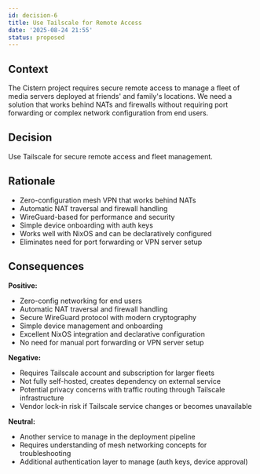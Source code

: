 ```yaml
---
id: decision-6
title: Use Tailscale for Remote Access
date: '2025-08-24 21:55'
status: proposed
---
```

## Context

The Cistern project requires secure remote access to manage a fleet of media servers deployed at friends' and family's locations. We need a solution that works behind NATs and firewalls without requiring port forwarding or complex network configuration from end users.

## Decision

Use Tailscale for secure remote access and fleet management.

## Rationale

- Zero-configuration mesh VPN that works behind NATs
- Automatic NAT traversal and firewall handling
- WireGuard-based for performance and security
- Simple device onboarding with auth keys
- Works well with NixOS and can be declaratively configured
- Eliminates need for port forwarding or VPN server setup

## Consequences

**Positive:**
- Zero-config networking for end users
- Automatic NAT traversal and firewall handling
- Secure WireGuard protocol with modern cryptography
- Simple device management and onboarding
- Excellent NixOS integration and declarative configuration
- No need for manual port forwarding or VPN server setup

**Negative:**
- Requires Tailscale account and subscription for larger fleets
- Not fully self-hosted, creates dependency on external service
- Potential privacy concerns with traffic routing through Tailscale infrastructure
- Vendor lock-in risk if Tailscale service changes or becomes unavailable

**Neutral:**
- Another service to manage in the deployment pipeline
- Requires understanding of mesh networking concepts for troubleshooting
- Additional authentication layer to manage (auth keys, device approval)

